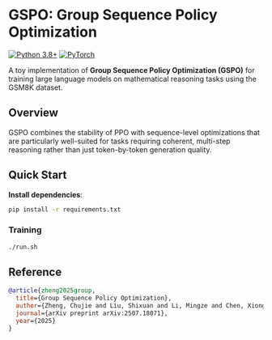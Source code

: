 # GSPO: Group Sequence Policy Optimization

[![Python 3.8+](https://img.shields.io/badge/python-3.8+-blue.svg)](https://www.python.org/downloads/)
[![PyTorch](https://img.shields.io/badge/PyTorch-2.0+-red.svg)](https://pytorch.org/)

A toy implementation of **Group Sequence Policy Optimization (GSPO)** for training large language models on mathematical reasoning tasks using the GSM8K dataset.

## Overview

GSPO combines the stability of PPO with sequence-level optimizations that are particularly well-suited for tasks requiring coherent, multi-step reasoning rather than just token-by-token generation quality.

## Quick Start




**Install dependencies**:
   ```bash
   pip install -r requirements.txt
   ```



### Training

```bash
./run.sh
```



## Reference


```bibtex
@article{zheng2025group,
  title={Group Sequence Policy Optimization},
  author={Zheng, Chujie and Liu, Shixuan and Li, Mingze and Chen, Xiong-Hui and Yu, Bowen and Gao, Chang and Dang, Kai and Liu, Yuqiong and Men, Rui and Yang, An and others},
  journal={arXiv preprint arXiv:2507.18071},
  year={2025}
}
```
